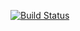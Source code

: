 [![Build Status](https://travis-ci.com/collinsuzebu/itstime.svg?branch=master)](https://travis-ci.com/collinsuzebu/itstime)
